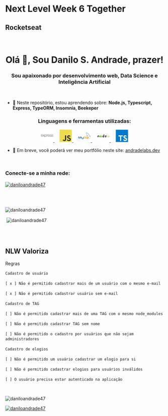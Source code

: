 # Next Level Week 6 Together

## Rocketseat

<br/>

<h1 align="center">Olá 👋, Sou Danilo S. Andrade, prazer!</h1>
<h3 align="center">Sou apaixonado por desenvolvimento web, Data Science e Inteligência Artificial</h3>
<br/>

- 🌱 Neste repositório, estou aprendendo sobre: **Node.js, Typescript, Express, TypeORM, Insomnia, Beekeper**

<h3 align="center">Linguagens e ferramentas utilizadas:</h3>
<p align="center"> <a href="https://expressjs.com" target="_blank"> <img src="https://raw.githubusercontent.com/devicons/devicon/master/icons/express/express-original-wordmark.svg" alt="express" width="40" height="40"/> </a> &nbsp;&nbsp;&nbsp;
<a href="https://developer.mozilla.org/en-US/docs/Web/JavaScript" target="_blank"> <img src="https://raw.githubusercontent.com/devicons/devicon/master/icons/javascript/javascript-original.svg" alt="javascript" width="40" height="40"/> </a> &nbsp;&nbsp;&nbsp;
<a href="https://www.mysql.com/" target="_blank"> <img src="https://raw.githubusercontent.com/devicons/devicon/master/icons/mysql/mysql-original-wordmark.svg" alt="mysql" width="40" height="40"/> </a> &nbsp;&nbsp;&nbsp;
<a href="https://nodejs.org" target="_blank"> <img src="https://raw.githubusercontent.com/devicons/devicon/master/icons/nodejs/nodejs-original-wordmark.svg" alt="nodejs" width="40" height="40"/> </a> &nbsp;&nbsp;&nbsp;
<a href="https://www.typescriptlang.org/" target="_blank"> <img src="https://raw.githubusercontent.com/devicons/devicon/master/icons/typescript/typescript-original.svg" alt="typescript" width="40" height="40"/> </a> </p>

- 📝 Em breve, você poderá ver meu portfólio neste site: [andradelabs.dev](andradelabs.dev)

<br/>

<h3 align="left">Conecte-se a minha rede:</h3>
<p align="left">
<a href="https://linkedin.com/in/daniloandrade47" target="blank"><img align="center" src="https://raw.githubusercontent.com/rahuldkjain/github-profile-readme-generator/master/src/images/icons/Social/linked-in-alt.svg" alt="daniloandrade47" height="30" width="40" /></a>
</p>

<br/>
<br/>

<p><img align="center" src="https://github-readme-stats.vercel.app/api/top-langs?username=daniloandrade47&show_icons=true&locale=en&layout=compact" alt="daniloandrade47" /></p>

<p>&nbsp;<img align="center" src="https://github-readme-stats.vercel.app/api?username=daniloandrade47&show_icons=true&locale=en" alt="daniloandrade47" /></p>


<br/>
<br/>


<h2 align="left">NLW Valoriza</h2>

Regras

    Cadastro de usuário

    [ x ] Não é permitido cadastrar mais de um usuário com o mesmo e-mail

    [ x ] Não é permitido cadastrar usuário sem e-mail

    Cadastro de TAG

    [ ] Não é permitido cadastrar mais de uma TAG com o mesmo node_modules

    [ ] Não é permitido cadastrar TAG sem nome

    [ ] Não é permitido o cadastro por usuários que não sejam administradores

    Cadastro de elogios

    [ ] Não é permitido um usuário cadastrar um elogio para si

    [ ] Não é permitido cadastrar elogios para usuários inválidos

    [ ] O usuário precisa estar autenticado na aplicação



<br/>

<p align="left"> <img src="https://komarev.com/ghpvc/?username=daniloandrade47&label=Profile%20views&color=0e75b6&style=flat" alt="daniloandrade47" /> </p>

<p align="left"> <a href="https://github.com/ryo-ma/github-profile-trophy"><img src="https://github-profile-trophy.vercel.app/?username=daniloandrade47" alt="daniloandrade47" /></a> </p>

